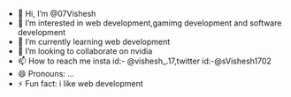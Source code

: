 - 👋 Hi, I’m @07Vishesh
- 👀 I’m interested in web development,gamimg development and software development
- 🌱 I’m currently learning web development
- 💞️ I’m looking to collaborate on nvidia
- 📫 How to reach me insta id:- @vishesh_.17,twitter id:-@sVishesh1702
- 😄 Pronouns: ...
- ⚡ Fun fact: i like web development

<!---
07Vishesh/07Vishesh is a ✨ special ✨ repository because its `README.md` (this file) appears on your GitHub profile.
You can click the Preview link to take a look at your changes.
--->
